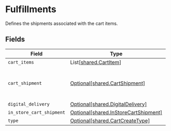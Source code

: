 # Fulfillments

Defines the shipments associated with the cart items.


## Fields

| Field                                                                              | Type                                                                               | Required                                                                           | Description                                                                        |
| ---------------------------------------------------------------------------------- | ---------------------------------------------------------------------------------- | ---------------------------------------------------------------------------------- | ---------------------------------------------------------------------------------- |
| `cart_items`                                                                       | List[[shared.CartItem](../../models/shared/cartitem.md)]                           | :heavy_minus_sign:                                                                 | N/A                                                                                |
| `cart_shipment`                                                                    | [Optional[shared.CartShipment]](../../models/shared/cartshipment.md)               | :heavy_minus_sign:                                                                 | A cart that is being prepared for shipment                                         |
| `digital_delivery`                                                                 | [Optional[shared.DigitalDelivery]](../../models/shared/digitaldelivery.md)         | :heavy_minus_sign:                                                                 | N/A                                                                                |
| `in_store_cart_shipment`                                                           | [Optional[shared.InStoreCartShipment]](../../models/shared/instorecartshipment.md) | :heavy_minus_sign:                                                                 | N/A                                                                                |
| `type`                                                                             | [Optional[shared.CartCreateType]](../../models/shared/cartcreatetype.md)           | :heavy_minus_sign:                                                                 | N/A                                                                                |